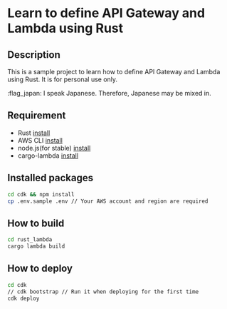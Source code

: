 # Learn to define API Gateway and Lambda using Rust

## Description

This is a sample project to learn how to define API Gateway and Lambda using Rust.
It is for personal use only.

:flag_japan: I speak Japanese. Therefore, Japanese may be mixed in.

## Requirement
- Rust [install](https://www.rust-lang.org/tools/install)
- AWS CLI [install](https://docs.aws.amazon.com/cli/latest/userguide/uninstall.html)
- node.js(for stable) [install](https://nodejs.org/en/download/)
- cargo-lambda [install](https://www.cargo-lambda.info/guide/getting-started.html)

## Installed packages

```bash
cd cdk && npm install 
cp .env.sample .env // Your AWS account and region are required
```

## How to build

```bash
cd rust_lambda 
cargo lambda build
```

## How to deploy

```bash
cd cdk
// cdk bootstrap // Run it when deploying for the first time
cdk deploy
```
